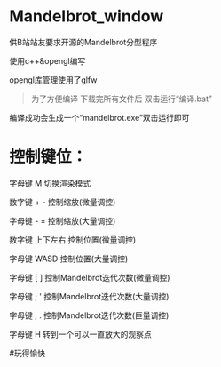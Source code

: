# Mandelbrot_window

供B站站友要求开源的Mandelbrot分型程序

使用c++&opengl编写

opengl库管理使用了glfw

>为了方便编译 下载完所有文件后 双击运行“编译.bat”

编译成功会生成一个“mandelbrot.exe”双击运行即可

# 控制键位：
字母键 M 切换渲染模式

数字键 + - 控制缩放(微量调控)

字母键 - = 控制缩放(大量调控)

数字键 上下左右 控制位置(微量调控)

字母键 WASD 控制位置(大量调控)

字母键 [ ] 控制Mandelbrot迭代次数(微量调控)

字母键 ; ' 控制Mandelbrot迭代次数(大量调控)

字母键 , . 控制Mandelbrot迭代次数(巨量调控)

字母键 H 转到一个可以一直放大的观察点

#玩得愉快
